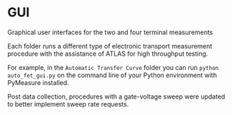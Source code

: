 # GUI
Graphical user interfaces for the two and four terminal measurements

Each folder runs a different type of electronic transport measurement procedure with the assistance of ATLAS for
high throughput testing.

For example, in the `Automatic Transfer Curve` folder you can run `python auto_fet_gui.py` on the command line of your
Python environment with PyMeasure installed.

Post data collection, procedures with a gate-voltage sweep were updated to better implement sweep rate requests. 
